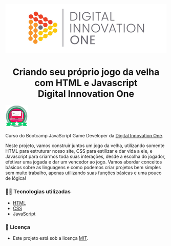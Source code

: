 <!--Banner session-->
<p align="center">
  <img src="./src/assets/banner.png" alt="DIO" title="Digital Innovation One">
</p>

<!--About session-->
<h1 align="center">Criando seu próprio jogo da velha com HTML e Javascript<br>Digital Innovation One</h1>

<img src="./src/assets/badge.png" title="Badge" width="70" height="70">

Curso do Bootcamp JavaScript Game Developer da [Digital Innovation One](https://digitalinnovation.one/).

Neste projeto, vamos construir juntos um jogo da velha, utilizando somente HTML para estruturar nosso site, CSS para estilizar e dar vida a ele, e Javascript para criarmos toda suas interações, desde a escolha do jogador, efetivar uma jogada e dar um vencedor ao jogo. Vamos abordar conceitos básicos sobre as linguagens e como podemos criar projetos bem simples sem muito trabalho, apenas utilizando suas funções básicas e uma pouco de lógica!

<h3>👨‍💻 Tecnologias utilizadas</h3>

- [HTML](https://www.w3schools.com/html/)
- [CSS](https://developer.mozilla.org/pt-BR/docs/Web/CSS)
- [JavaScript](https://developer.mozilla.org/en-US/docs/Web/JavaScript)

<!--License session-->
<h3>📝 Licença</h3>

- Este projeto está sob a licença [MIT](./LICENSE).